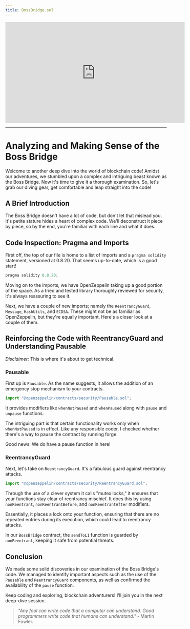 ```yaml
---
title: BossBridge.sol
---
```


<iframe width="560" height="315" src="https://www.youtube.com/embed/wkNKxf8o2yo?si=uxyTfNXXIA13pJMq" title="YouTube video player" frameborder="0" allow="accelerometer; autoplay; clipboard-write; encrypted-media; gyroscope; picture-in-picture; web-share" allowfullscreen></iframe>

---

# Analyzing and Making Sense of the Boss Bridge

Welcome to another deep dive into the world of blockchain code! Amidst our adventures, we stumbled upon a complex and intriguing beast known as the Boss Bridge. Now it's time to give it a thorough examination. So, let's grab our diving gear, get comfortable and leap straight into the code!

## A Brief Introduction

The Boss Bridge doesn't have a lot of code, but don't let that mislead you. It's petite stature hides a heart of complex code. We'll deconstruct it piece by piece, so by the end, you're familiar with each line and what it does.

## Code Inspection: Pragma and Imports

First off, the top of our file is home to a list of imports and a `pragma solidity` statement, versioned at 0.8.20. That seems up-to-date, which is a good start!

```js
pragma solidity 0.8.20;
```

Moving on to the imports, we have OpenZeppelin taking up a good portion of the space. As a tried and tested library thoroughly reviewed for security, it's always reassuring to see it.

Next, we have a couple of new imports; namely the `ReentrancyGuard`, `Message`, `HashUtils`, and `ECDSA`. These might not be as familiar as OpenZeppelin, but they're equally important. Here's a closer look at a couple of them.

## Reinforcing the Code with ReentrancyGuard and Understanding Pausable

_Disclaimer:_ This is where it's about to get technical.

### Pausable

First up is `Pausable`. As the name suggests, it allows the addition of an emergency stop mechanism to your contracts.

```js
import "@openzeppelin/contracts/security/Pausable.sol";
```

It provides modifiers like `whenNotPaused` and `whenPaused` along with `pause` and `unpause` functions.

The intriguing part is that certain functionality works only when `whenNotPaused` is in effect. Like any responsible coder, I checked whether there's a way to pause the contract by running forge.

Good news: We do have a pause function in here!

### ReentrancyGuard

Next, let's take on `ReentrancyGuard`. It's a fabulous guard against reentrancy attacks.

```js
import "@openzeppelin/contracts/security/ReentrancyGuard.sol";
```

Through the use of a clever system it calls "mutex locks," it ensures that your functions stay clear of reentrancy mischief. It does this by using `nonReentrant`, `nonReentrantBefore`, and `nonReentrantAfter` modifiers.

Essentially, it places a lock onto your function, ensuring that there are no repeated entries during its execution, which could lead to reentrancy attacks.

In our `BossBridge` contract, the `sendToL1` function is guarded by `nonReentrant`, keeping it safe from potential threats.

## Conclusion

We made some solid discoveries in our examination of the Boss Bridge's code. We managed to identify important aspects such as the use of the `Pausable` and `ReentrancyGuard` components, as well as confirmed the availability of the `pause` function.

Keep coding and exploring, blockchain adventurers! I'll join you in the next deep-dive session.

> _"Any fool can write code that a computer can understand. Good programmers write code that humans can understand."_ - Martin Fowler.
